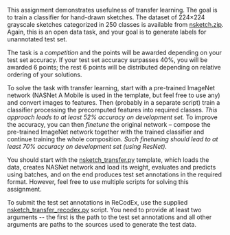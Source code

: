 This assignment demonstrates usefulness of transfer learning. The goal is
to train a classifier for hand-drawn sketches. The dataset of 224×224
grayscale sketches categorized in 250 classes is available from
[nsketch.zip](https://ufal.mff.cuni.cz/~straka/courses/npfl114/1718/nsketch.zip).
Again, this is an open data task, and your goal is to generate labels for
unannotated test set.

The task is a _competition_ and the points will be awarded depending on your
test set accuracy. If your test set accuracy surpasses 40%, you will be
awarded 6 points; the rest 6 points will be distributed depending on relative
ordering of your solutions.

To solve the task with transfer learning, start with a pre-trained ImageNet
network (NASNet A Mobile is used in the template, but feel free to use any)
and convert images to features. Then (probably in a separate script) train
a classifier processing the precomputed features into required classes.
_This approach leads to at least 52% accuracy on development set._
To improve the accuracy, you can then _finetune_ the original network – compose
the pre-trained ImageNet network together with the trained classifier and
continue training the whole composition. _Such finetuning should lead to at
least 70% accuracy on development set (using ResNet)._

You should start with the
[nsketch_transfer.py](https://github.com/ufal/npfl114/tree/master/labs/07/nsketch_transfer.py)
template, which loads the data, creates NASNet network and load its weight,
evaluates and predicts using batches, and on the end produces test set
annotations in the required format. However, feel free to use multiple scripts
for solving this assignment.

To submit the test set annotations in ReCodEx, use the supplied
[nsketch_transfer_recodex.py](https://github.com/ufal/npfl114/tree/master/labs/07/nsketch_transfer_recodex.py)
script. You need to provide at least two arguments -- the first is the path to
the test set annotations and all other arguments are paths to the sources used
to generate the test data.
